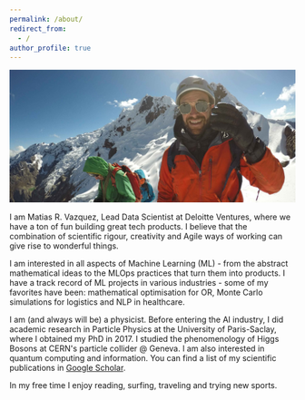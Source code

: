 ```yaml
---
permalink: /about/
redirect_from:
  - /
author_profile: true
---
```


![Matias](../assets/images/crop_matias_mountain.jpg)

I am Matias R. Vazquez, Lead Data Scientist at Deloitte Ventures, where we have a ton of fun building great tech products. I believe that the combination of scientific rigour, creativity and Agile ways of working can give rise to wonderful things.

I am interested in all aspects of Machine Learning (ML) - from the abstract mathematical ideas to the MLOps practices that turn them into products. I have a track record of ML projects in various  industries - some of my favorites have been: mathematical optimisation for OR, Monte Carlo simulations for logistics and NLP in healthcare.

I am (and always will be) a physicist. Before entering the AI industry, I did academic research in Particle Physics at the University of Paris-Saclay, where I obtained my PhD in 2017. I studied the phenomenology of Higgs Bosons at CERN's particle collider @ Geneva. I am also interested in quantum computing and information. You can find a list of my scientific publications in [Google Scholar](asahttps://scholar.google.com/citations?user=9fba9FMAAAAJs).

In my free time I enjoy reading, surfing, traveling and trying new sports.
